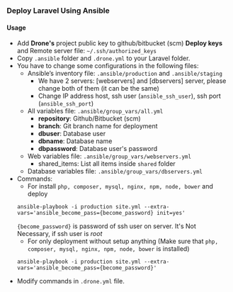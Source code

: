 ### Deploy Laravel Using Ansible

#### Usage

* Add **Drone's** project public key to github/bitbucket (scm) **Deploy keys** and Remote server file: `~/.ssh/authorized_keys`
* Copy `.ansible` folder and `.drone.yml` to your Laravel folder.
* You have to change some configurations in the following files:
    * Ansible’s inventory file: `.ansible/production` and `.ansible/staging`
        * We have 2 servers: [webservers] and [dbservers] server, please change both of them (it can be the same)
        * Change IP address host, ssh user (`ansible_ssh_user`), ssh port (`ansible_ssh_port`)
    * All variables file: `.ansible/group_vars/all.yml`
        * **repository**: Github/Bitbucket (scm)
        * **branch**: Git branch name for deployment
        * **dbuser**: Database user
        * **dbname**: Database name
        * **dbpassword**: Database user's password
    * Web variables file: `.ansible/group_vars/webservers.yml`
        * shared_items: List all items inside `shared` folder
    * Database variables file: `.ansible/group_vars/dbservers.yml`
* Commands:
    * For install `php, composer, mysql, nginx, npm, node, bower` and deploy
    ```
    ansible-playbook -i production site.yml --extra-vars='ansible_become_pass={become_password} init=yes'
    ```
    `{become_password}` is password of ssh user on server. It's Not Necessary, if ssh user is _root_
    * For only deployment without setup anything (Make sure that `php, composer, mysql, nginx, npm, node, bower` is installed)
    ```
    ansible-playbook -i production site.yml --extra-vars='ansible_become_pass={become_password}'
    ```
* Modify commands in `.drone.yml` file.